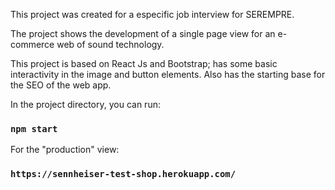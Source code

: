 This project was created for a especific job interview for SEREMPRE.

The project shows the development of a single page view for an e-commerce web
of sound technology.

This project is based on React Js and Bootstrap; has some basic interactivity
in the image and button elements. Also has the starting base for the SEO of the web app.

In the project directory, you can run:

### `npm start`

For the "production" view:

### `https://sennheiser-test-shop.herokuapp.com/`
